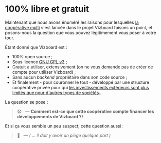 # 100% libre et gratuit

<!-- 🚧  &nbsp; `Redaction in progress...` -->

Maintenant que nous avons énuméré les raisons pour lesquelles [la coopérative multi](https://multi.coop) s'est lancée dans le projet Vizboard faisons un point, et posons-nous la question que vous pouvez légitimement vous poser à votre tour.

Étant donné que Vizboard est :

- 100% open source ;
- Sous licence [GNU GPL v3](/software) ;
- Gratuit à utiliser, extensivement (on ne vous demande pas de créer de compte pour utiliser Vizboard) ;
- Sans aucun _backend_ propriétaire dans son code source ;
- Et finalement - pour couronner le tout - développé par une structure coopérative privée pour qui [les investissements extérieurs sont plus limités que pour d'autres types de sociétés](https://www.cairn.info/revue-des-sciences-de-gestion-2011-3-page-97.htm)...

La question se pose :

> 😧 &nbsp; — **Comment est-ce que cette coopérative compte financer les développements de Vizboard ?!**

Et si ça vous semble un peu suspect, cette question aussi :

> 🤔 &nbsp; — _( ... Il doit y avoir un piège quelque part )_
